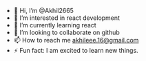 - 👋 Hi, I’m @Akhil2665
- 👀 I’m interested in react development
- 🌱 I’m currently learning react
- 💞️ I’m looking to collaborate on github
- 📫 How to reach me akhileee.16@gmail.com
- ⚡ Fun fact: I am excited to learn new things.

<!---
Akhil2665/Akhil2665 is a ✨ special ✨ repository because its `README.md` (this file) appears on your GitHub profile.
You can click the Preview link to take a look at your changes.
--->
